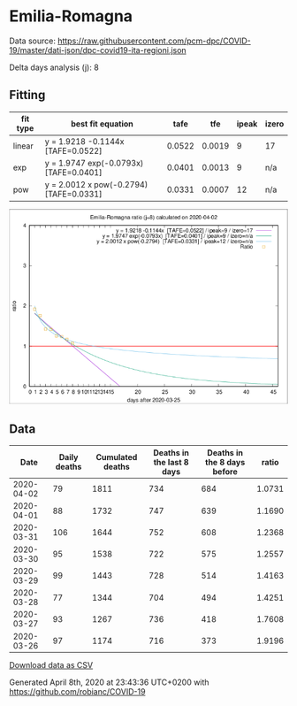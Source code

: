 # Emilia-Romagna

Data source: https://raw.githubusercontent.com/pcm-dpc/COVID-19/master/dati-json/dpc-covid19-ita-regioni.json

Delta days analysis (j): 8

## Fitting 
|fit type|best fit equation|tafe|tfe|ipeak|izero|
|-------|-----|--------|------|---|---|
|linear|y = 1.9218 -0.1144x  [TAFE=0.0522]|0.0522|0.0019|9|17|
|exp|y = 1.9747 exp(-0.0793x)  [TAFE=0.0401]|0.0401|0.0013|9|n/a|
|pow|y = 2.0012 x pow(-0.2794)  [TAFE=0.0331]|0.0331|0.0007|12|n/a|

![Plot](COVID-19_emilia-romagna_j8_2020-04-02.png)

## Data
|Date|Daily deaths|Cumulated deaths|Deaths in the last 8 days|Deaths in the 8 days before|ratio|
|----|----------|-----------|-------|--------------------|-----|
|2020-04-02|79|1811|734|684|1.0731|
|2020-04-01|88|1732|747|639|1.1690|
|2020-03-31|106|1644|752|608|1.2368|
|2020-03-30|95|1538|722|575|1.2557|
|2020-03-29|99|1443|728|514|1.4163|
|2020-03-28|77|1344|704|494|1.4251|
|2020-03-27|93|1267|736|418|1.7608|
|2020-03-26|97|1174|716|373|1.9196|

[Download data as CSV](COVID-19_emilia-romagna_j8_2020-04-02.csv)

Generated April 8th, 2020 at 23:43:36 UTC+0200 with https://github.com/robianc/COVID-19
